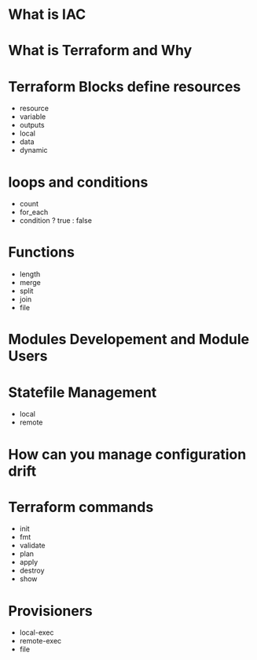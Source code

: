 # What is IAC
# What is Terraform and Why
# Terraform Blocks define resources
- resource
- variable
- outputs
- local
- data
- dynamic
# loops and conditions
- count
- for_each
- condition ? true : false
# Functions
- length
- merge
- split
- join
- file
# Modules Developement and Module Users
# Statefile Management
- local
- remote
# How can you manage configuration drift
# Terraform commands
- init
- fmt
- validate
- plan
- apply
- destroy
- show
# Provisioners
- local-exec
- remote-exec
- file
